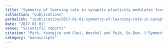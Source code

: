 ```yaml
---
title: "Symmetry of learning rate in synaptic plasticity modulates formation of flexible and stable memories"
collection: "publications"
permalink: "/publication/2017-01-01-symmetry-of-learning-rate-in-synaptic-plasticity-modulates-formation-of-flexible"
date: "2017-01-01"
venue: "Scientific reports"
citation: "Park, Youngjin and Choi, Woochul and Paik, Se-Bum. \"Symmetry of learning rate in synaptic plasticity modulates formation of flexible and stable memories.\" Scientific reports, 2017."
category: "manuscripts"
---
```

